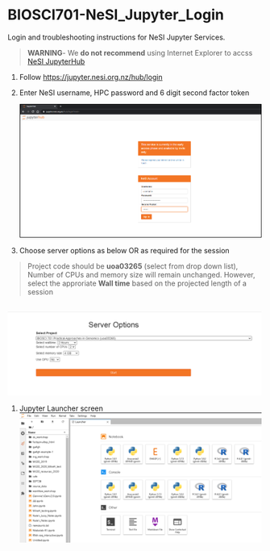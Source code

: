 # BIOSCI701-NeSI_Jupyter_Login
Login and troubleshooting instructions for NeSI Jupyter Services. 

>**WARNING**- We **do not recommend** using Internet Explorer to accss [NeSI JupyterHub](https://jupyter.nesi.org.nz/hub/login)

1. Follow https://jupyter.nesi.org.nz/hub/login
2. <p>Enter NeSI username, HPC password and 6 digit second factor token<br><p align="center"><img src="/img/Login_jupyterhubNeSI.png" alt="drawing" width="700"/></p></p>
3. <p>Choose server options as below OR as required for the session
>Project code should be **uoa03265** (select from drop down list), Number of CPUs and memory size will remain unchanged. However, select the approriate **Wall time** based on the projected length of a session

<p align="center"><br><img src="/img/ServerOptions_jupyterhubNeSI.png" alt="drawing" width="700"/></p></p>

1. Jupyter Launcher screen
 <br><img src="/img/ga-vl01jupyterhunNeSI.png" alt="drawing" size="700"/>
